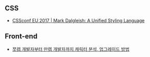 ## CSS
- [CSSconf EU 2017 | Mark Dalgleish: A Unified Styling Language](youtube.com/watch?time_continue=1723&v=X_uTCnaRe94&feature=emb_logo)


## Front-end
- [쪼렙 개발자부터 만렙 개발자까지 캐릭터 분석, 업그레이드 방법](https://www.youtube.com/watch?v=lUmVCpfmUmk&t=6211s)
